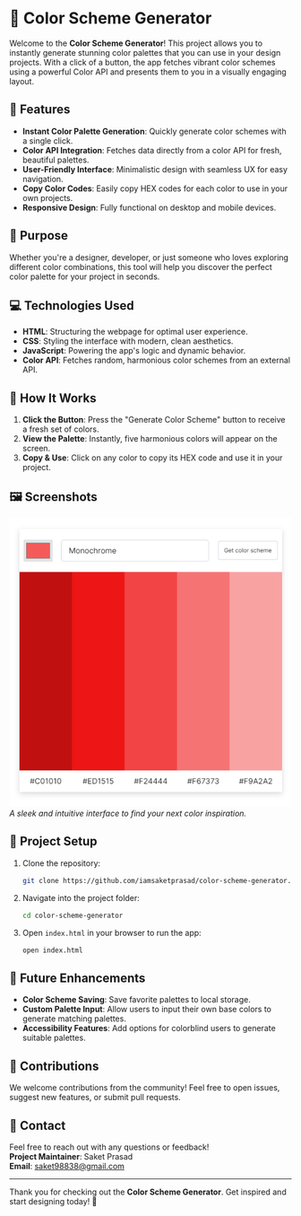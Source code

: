 # 🎨 Color Scheme Generator

Welcome to the **Color Scheme Generator**! This project allows you to instantly generate stunning color palettes that you can use in your design projects. With a click of a button, the app fetches vibrant color schemes using a powerful Color API and presents them to you in a visually engaging layout.

## 🌟 Features

- **Instant Color Palette Generation**: Quickly generate color schemes with a single click.
- **Color API Integration**: Fetches data directly from a color API for fresh, beautiful palettes.
- **User-Friendly Interface**: Minimalistic design with seamless UX for easy navigation.
- **Copy Color Codes**: Easily copy HEX codes for each color to use in your own projects.
- **Responsive Design**: Fully functional on desktop and mobile devices.

## 🎯 Purpose

Whether you're a designer, developer, or just someone who loves exploring different color combinations, this tool will help you discover the perfect color palette for your project in seconds.

## 💻 Technologies Used

- **HTML**: Structuring the webpage for optimal user experience.
- **CSS**: Styling the interface with modern, clean aesthetics.
- **JavaScript**: Powering the app's logic and dynamic behavior.
- **Color API**: Fetches random, harmonious color schemes from an external API.

## 🚀 How It Works

1. **Click the Button**: Press the "Generate Color Scheme" button to receive a fresh set of colors.
2. **View the Palette**: Instantly, five harmonious colors will appear on the screen.
3. **Copy & Use**: Click on any color to copy its HEX code and use it in your project.

## 🖼️ Screenshots

![Color Scheme Generator](screenshot-color-scheme-generator.png)  
_A sleek and intuitive interface to find your next color inspiration._

## 📂 Project Setup

1. Clone the repository:
   ```bash
   git clone https://github.com/iamsaketprasad/color-scheme-generator.git
   ```

2. Navigate into the project folder:
   ```bash
   cd color-scheme-generator
   ```

3. Open `index.html` in your browser to run the app:
   ```bash
   open index.html
   ```

## 📌 Future Enhancements

- **Color Scheme Saving**: Save favorite palettes to local storage.
- **Custom Palette Input**: Allow users to input their own base colors to generate matching palettes.
- **Accessibility Features**: Add options for colorblind users to generate suitable palettes.

## 👏 Contributions

We welcome contributions from the community! Feel free to open issues, suggest new features, or submit pull requests.

## 📧 Contact

Feel free to reach out with any questions or feedback!  
**Project Maintainer**: Saket Prasad  
**Email**: saket98838@gmail.com

---

Thank you for checking out the **Color Scheme Generator**. Get inspired and start designing today! 🌈


